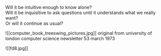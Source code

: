Will it be intuitive enough to know alone?  
Will it be inquisitive to ask questions until it understands what we really want?  
Or will it continue as usual?

![[computer_book_treeswing_pictures.jpg]]
original from university of london computer science newsletter 53 march 1973

![[fd8.jpg]]